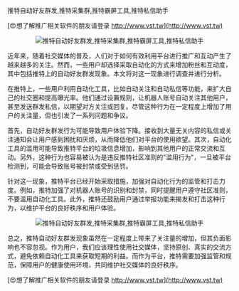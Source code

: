 推特自动好友群发,推特采集群,推特霸屏工具,推特私信助手

[😍想了解推广相关软件的朋友请登录 http://www.vst.tw](http://www.vst.tw)

 <center><img src="https://vst.tw/MP4/tuiguang/png/7.png" alt="推特自动好友群发,推特采集群,推特霸屏工具,推特私信助手"></center>

近年来，随着社交媒体的普及，人们对于如何有效利用平台进行推广和互动产生了越来越多的关注。然而，一些用户却选择采取自动化的方式来增加粉丝和互动度，其中包括推特上的自动好友群发现象。本文将对这一现象进行调查并进行分析。

在推特上，一些用户利用自动化工具，比如自动关注和自动私信等功能，来扩大自己的社交圈和提高曝光率。他们通过设置规则，让机器人账号自动关注其他用户，甚至发送群发私信，以期望对方关注或回复。尽管这种行为在一定程度上增加了用户的关注量，但也引发了一系列问题和争议。

首先，自动好友群发行为可能导致用户体验下降。接收到大量无关内容的私信或关注通知会让用户感到困扰和厌烦，从而降低他们对平台的使用欲望。其次，自动化工具的滥用可能导致推特平台的垃圾信息增加，影响到其他用户的正常交流和互动。另外，这种行为也容易被认为是违反推特社区准则的"滥用行为"，一旦被平台检测到，可能会导致账号被封禁或受到惩罚。

针对这一现象，推特平台已经开始采取措施，加强对自动化行为的监管和打击力度。例如，推特加强了对机器人账号的识别和封禁，同时提醒用户遵守社区准则，不要滥用自动化工具。此外，推特还鼓励用户通过举报功能来揭发和打击这种行为，以维护平台的良好秩序和用户体验。

 <center><img src="https://vst.tw/MP4/tuiguang/png/1.png" alt="推特自动好友群发,推特采集群,推特霸屏工具,推特私信助手"></center>

总之，推特自动好友群发现象虽然在一定程度上带来了关注量的增加，但其负面影响也不容忽视。作为用户，我们应该理性使用社交媒体，坚持原创、真实的交流方式，避免依赖自动化工具来获取短期的利益。而作为平台，推特需要加强监管和规范，保障用户的健康使用环境，共同维护社交媒体的良好秩序。

[😍想了解推广相关软件的朋友请登录 http://www.vst.tw](http://www.vst.tw)



